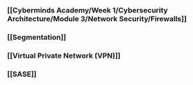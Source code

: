 ### [[Cyberminds Academy/Week 1/Cybersecurity Architecture/Module 3/Network Security/Firewalls]]

### [[Segmentation]]

### [[Virtual Private Network (VPN)]]

### [[SASE]]


